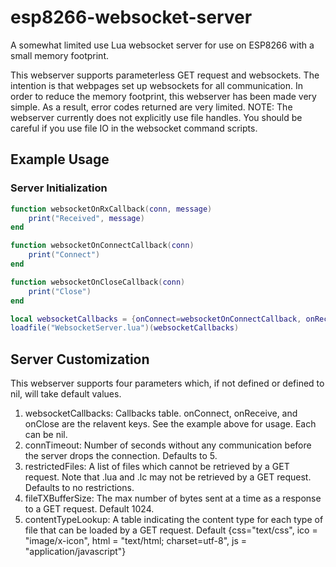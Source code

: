 # esp8266-websocket-server
A somewhat limited use Lua websocket server for use on ESP8266 with a small memory footprint.

This webserver supports parameterless GET request and websockets. The intention is that webpages set up websockets for all communication.
In order to reduce the memory footprint, this webserver has been made very simple. As a result, error codes returned are very limited.
NOTE: The webserver currently does not explicitly use file handles. You should be careful if you use file IO in the websocket command scripts.


## Example Usage
### Server Initialization
```lua
function websocketOnRxCallback(conn, message)
	print("Received", message)
end

function websocketOnConnectCallback(conn)
	print("Connect")
end

function websocketOnCloseCallback(conn)
	print("Close")
end

local websocketCallbacks = {onConnect=websocketOnConnectCallback, onReceive=websocketOnRxCallback, onClose=websocketOnCloseCallback}
loadfile("WebsocketServer.lua")(websocketCallbacks)
```

## Server Customization
This webserver supports four parameters which, if not defined or defined to nil, will take default values.
1) websocketCallbacks: Callbacks table. onConnect, onReceive, and onClose are the relavent keys. See the example above for usage. Each can be nil.
2) connTimeout: Number of seconds without any communication before the server drops the connection. Defaults to 5.
3) restrictedFiles: A list of files which cannot be retrieved by a GET request. Note that .lua and .lc may not be retrieved by a GET request. Defaults to no restrictions.
4) fileTXBufferSize: The max number of bytes sent at a time as a response to a GET request. Default 1024.
5) contentTypeLookup: A table indicating the content type for each type of file that can be loaded by a GET request. Default {css="text/css", ico = "image/x-icon", html = "text/html; charset=utf-8", js = "application/javascript"}


